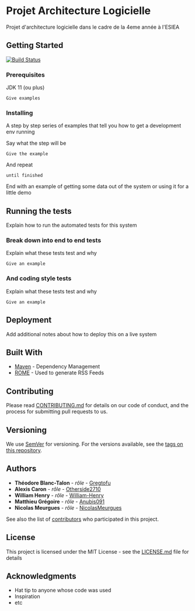 # Projet Architecture Logicielle

Projet d'architecture logicielle dans le cadre de la 4eme année à l'ESIEA

## Getting Started

[![Build Status](https://travis-ci.com/Otherside2710/ProjetJava.svg?branch=master)](https://travis-ci.com/Otherside2710/ProjetJava)




### Prerequisites

JDK 11 (ou plus)

```
Give examples
```

### Installing

A step by step series of examples that tell you how to get a development env running

Say what the step will be

```
Give the example
```

And repeat

```
until finished
```

End with an example of getting some data out of the system or using it for a little demo

## Running the tests

Explain how to run the automated tests for this system

### Break down into end to end tests

Explain what these tests test and why

```
Give an example
```

### And coding style tests

Explain what these tests test and why

```
Give an example
```

## Deployment

Add additional notes about how to deploy this on a live system

## Built With

* [Maven](https://maven.apache.org/) - Dependency Management
* [ROME](https://rometools.github.io/rome/) - Used to generate RSS Feeds

## Contributing

Please read [CONTRIBUTING.md](https://gist.github.com/PurpleBooth/b24679402957c63ec426) for details on our code of conduct, and the process for submitting pull requests to us.

## Versioning

We use [SemVer](http://semver.org/) for versioning. For the versions available, see the [tags on this repository](https://github.com/your/project/tags). 

## Authors

* **Théodore Blanc-Talon** - *rôle* - [Gregtofu](https://github.com/Gregtofu)
* **Alexis Caron** - *rôle* - [Otherside2710](https://github.com/Otherside2710)
* **William Henry** - *rôle* - [William-Henry](https://github.com/William-Henry)
* **Matthieu Grégoire** - *rôle* - [Anubis091](https://github.com/Anubis091)
* **Nicolas Meurgues** - *rôle* - [NicolasMeurgues](https://github.com/NicolasMeurgues)

See also the list of [contributors](https://github.com/Otherside2710/ProjetJava/graphs/contributors) who participated in this project.

## License

This project is licensed under the MIT License - see the [LICENSE.md](LICENSE.md) file for details

## Acknowledgments

* Hat tip to anyone whose code was used
* Inspiration
* etc
